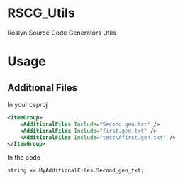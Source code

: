 # RSCG_Utils

Roslyn Source Code Generators Utils

# Usage

## Additional Files

In your csproj


```xml
<ItemGroup>
	<AdditionalFiles Include="Second.gen.txt" />
	<AdditionalFiles Include="first.gen.txt" />
	<AdditionalFiles Include="test\Afirst.gen.txt" />
</ItemGroup>
```

In the code

```
string x= MyAdditionalFiles.Second_gen_txt;
```

